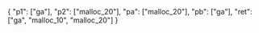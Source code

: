 {
  "p1": ["ga"],
  "p2": ["malloc_20"],
  "pa": ["malloc_20"],
  "pb": ["ga"],
  "ret": ["ga", "malloc_10", "malloc_20"]
}
